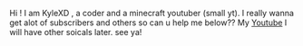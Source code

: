  Hi ! I am KyleXD , a coder and a minecraft youtuber (small yt). I really wanna get alot of subscribers and others so can u help me below??
 My [Youtube](https://youtube.com/@KyleXD_MC)
 I will have other soicals later.
 see ya!
